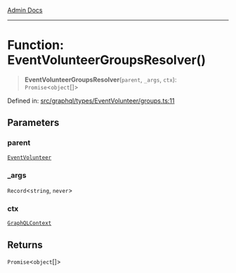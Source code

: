 [Admin Docs](/)

***

# Function: EventVolunteerGroupsResolver()

> **EventVolunteerGroupsResolver**(`parent`, `_args`, `ctx`): `Promise`\<`object`[]\>

Defined in: [src/graphql/types/EventVolunteer/groups.ts:11](https://github.com/Sourya07/talawa-api/blob/4e4298c85a0d2c28affa824f2aab7ec32b5f3ac5/src/graphql/types/EventVolunteer/groups.ts#L11)

## Parameters

### parent

[`EventVolunteer`](../../EventVolunteer/type-aliases/EventVolunteer.md)

### \_args

`Record`\<`string`, `never`\>

### ctx

[`GraphQLContext`](../../../../context/type-aliases/GraphQLContext.md)

## Returns

`Promise`\<`object`[]\>
